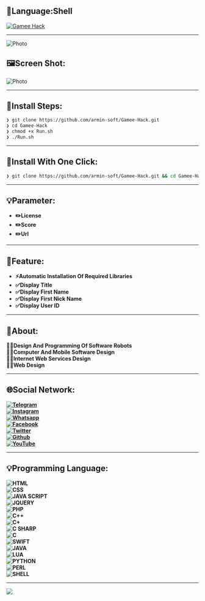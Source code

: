 ## 🔩Language:Shell
[![Gamee Hack](https://img.shields.io/badge/Gamee%20Hack-ARMIN--SOFT%20(Shell)-830006?labelColor=0101010&style=flat&logo=shell&link=https://github.com/armin-soft/Gamee-Hack)](https://github.com/armin-soft/Gamee-Hack)

---
![Photo](https://github.com/armin-soft/Gamee-Hack/blob/Default/Photo/Cover.jpg?raw=true "Title")


## 🖼Screen Shot:
![Photo](https://github.com/armin-soft/Gamee-Hack/blob/Default/Photo/Terminal.png?raw=true "Title")

---
## 🔌Install Steps:
```bash
❯ git clone https://github.com/armin-soft/Gamee-Hack.git
❯ cd Gamee-Hack
❯ chmod +x Run.sh
❯ ./Run.sh
```

---
## 🔌Install With One Click:
```bash
❯ git clone https://github.com/armin-soft/Gamee-Hack.git && cd Gamee-Hack && chmod +x Run.sh && ./Run.sh
```

---
## 💡Parameter:
- **✏️License**
- **✏️Score**
- **✏️Url**

---
## 🚦Feature:
- **⚡️Automatic Installation Of Required Libraries**
- **✅Display Title**
- **✅Display First Name**
- **✅Display First Nick Name**
- **✅Display User ID**

---
## 🤔About:
<b>🧑‍💻Design And Programming Of Software Robots<br>🧑‍💻Computer And Mobile Software Design<br>🧑‍💻Internet Web Services Design<br>🧑‍💻Web Design

---
## 🌐Social Network:
[![Telegram](https://img.shields.io/badge/Telegram-ARMIN--SOFT-830006?style=flat&logo=telegram&link=https://t.me/ARMIN_SOFT)](https://t.me/ARMIN_SOFT)<br/>[![Instagram](https://img.shields.io/badge/Instagram-ARMIN--SOFT-830006?style=flat&logo=instagram&link=https://instagram.com/ARMIN_SOFT)](https://instagram.com/ARMIN_SOFT)<br/>[![Whatsapp](https://img.shields.io/badge/Whatsapp-ARMIN--SOFT-830006?style=flat&logo=Whatsapp&link=https://wa.me/989358983854)](https://wa.me/989358983854)<br/>[![Facebook](https://img.shields.io/badge/Facebook-ARMIN--SOFT-830006?style=flat&logo=facebook&link=https://www.facebook.com/arminsoft0)](https://www.facebook.com/arminsoft0)<br/>[![Twitter](https://img.shields.io/badge/Twitter-ARMIN--SOFT-830006?style=flat&logo=x&link=https://twitter.com/ARMIN_SOFT)](https://twitter.com/ARMIN_SOFT)<br/>[![Github](https://img.shields.io/badge/Github-ARMIN--SOFT-830006?style=flat&logo=github&link=SOFT)](https://github.com/ARMIN-SOFT)<br/>[![YouTube](https://img.shields.io/badge/YouTube-ARMIN--SOFT-830006?style=flat&logo=YouTube&link=https://www.youtube.com/channel/UCj2DwmzZM7hBCnWZHJ1HTDw)](https://www.youtube.com/channel/UCj2DwmzZM7hBCnWZHJ1HTDw)

---
## 💡Programming Language:
![HTML](https://img.shields.io/badge/HTML-ARMIN--SOFT-830006?style=flat&logo=HTML5)<br/>![CSS](https://img.shields.io/badge/CSS-ARMIN--SOFT-830006?style=flat&logo=CSS)<br/>![JAVA SCRIPT](https://img.shields.io/badge/JAVA%20SCRIPT-ARMIN--SOFT-830006?style=flat&logo=javascript)<br/>![JQUERY](https://img.shields.io/badge/JQUERY-ARMIN--SOFT-830006?style=flat&logo=jquery)<br/>![PHP](https://img.shields.io/badge/PHP-ARMIN--SOFT-830006?style=flat&logo=PHP)<br/>![C++](https://img.shields.io/badge/C++-ARMIN--SOFT-830006?style=flat&logo=C%2B%2B)<br/>![C+](https://img.shields.io/badge/C+-ARMIN--SOFT-830006?style=flat&logo=C%2B%2B)<br/>![C SHARP](https://img.shields.io/badge/C%20SHARP-ARMIN--SOFT-830006?style=flat&logo=csharp)<br/>![C](https://img.shields.io/badge/C-ARMIN--SOFT-830006?style=flat&logo=C)<br/>![SWIFT](https://img.shields.io/badge/SWIFT-ARMIN--SOFT-830006?style=flat&logo=swift)<br/>![JAVA](https://img.shields.io/badge/JAVA-ARMIN--SOFT-830006?style=flat&logo=openjdk)<br/>![LUA](https://img.shields.io/badge/LUA-ARMIN--SOFT-830006?style=flat&logo=lua)<br/>![PYTHON](https://img.shields.io/badge/PYTHON-ARMIN--SOFT-830006?style=flat&logo=python)<br/>![PERL](https://img.shields.io/badge/PERL-ARMIN--SOFT-830006?style=flat&logo=perl)<br/>![SHELL](https://img.shields.io/badge/SHELL-ARMIN--SOFT-830006?style=flat&logo=SHELL)

---
![](https://visitcount.itsvg.in/api?id=ARMIN-SOFT&icon=6&color=4)
